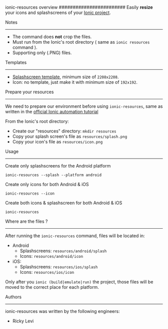 ionic-resources overview
########################
Easily **resize** your icons and splashscreens of your [Ionic project](http://ionicframework.com/).

Notes
*****
* The command does **not** crop the files.
* Must run from the Ionic's root directory ( same as ``ionic resources`` command ).
* Supporting only (.PNG) files.

Templates
*****
* [Splashscreen template](http://code.ionicframework.com/resources/splash.psd), minimum size of ``2208x2208``.
* Icon: no template, just make it with minimum size of ``192x192``.

Prepare your resources
*****
We need to prepare our environment before using ``ionic-resources``, same as written in the [official Ionic automation tutorial](http://blog.ionic.io/automating-icons-and-splash-screens/)

From the Ionic's root directory:
* Create our "resources" directory: ``mkdir resources``
* Copy your splash screen's file as ``resources/splash.png``
* Copy your icon's file as ``resources/icon.png``

Usage
*****

Create only splashscreens for the Android platform
```
ionic-resources --splash --platform android
```
  
Create only icons for both Android & iOS
```
ionic-resources --icon
```
  
Create both icons & splashscreen for both Android & iOS
```
ionic-resources
```


Where are the files ?
*****
After running the ``ionic-resources`` command, files will be located in:
* Android
  * Splashscreens: ``resources/android/splash``
  * Icons: ``resources/android/icon``
* iOS:
  * Splashscreens: ``resources/ios/splash``
  * Icons: ``resources/ios/icon``

Only after you ``ionic (build|emulate|run)`` the project, those files will be moved to the correct place for each platform.

Authors
*******
ionic-resources was written by the following engineers:
* Ricky Levi
